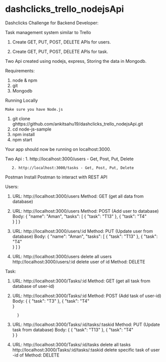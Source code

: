# dashclicks_trello_nodejsApi

Dashclicks Challenge for Backend Developer:


Task management system similar to Trello

1. Create GET, PUT, POST, DELETE APIs for users.

2. Create GET, PUT, POST, DELETE APIs for task.



Two Api created using nodejs, express,  Storing the data in Mongodb.

Requirements:
1. node & npm
2. git
3. Mongodb


Running Locally

    Make sure you have Node.js 

  1. git clone ghttps://github.com/ankitsahu19/dashclicks_trello_nodejsApi.git
  2. cd node-js-sample
  3. npm install
  4. npm start


Your app should now be running on localhost:3000.

Two Api :
       1. http://localhost:3000/users - Get, Post, Put, Delete
       
       2. http://localhost:3000/tasks - Get, Post, Put, Delete
       
       
 
Postman
    Install Postman to interact with REST API
    
   Users: 
   1. URL: http://localhost:3000/users
      Method: GET (get all data from database)
      
      
   
   2. URL: http://localhost:3000/users
      Method: POST (Add user to database)
      Body: {
            "name": "Aman",
            "tasks": [
                {
                    "task": "T13"
                },
                {
                    "task": "T4"  
                }
            ]
            }
            
   3. URL: http://localhost:3000/users/:id
      Method: PUT (Update user from database)
      Body: {
            "name": "Aman",
            "tasks": [
                {
                    "task": "T13"
                },
                {
                    "task": "T4"  
                }
            ]
        }
      
   4.  URL: http://localhost:3000/users delete all users
        http://localhost:3000/users/:id delete user of id
        Method: DELETE
        
   Task: 
   1. URL: http://localhost:3000/Tasks/:id
      Method: GET (get all task from database of user-id)
      
      
   
   2. URL: http://localhost:3000/Tasks/:id
      Method: POST (Add task of user-id)
      Body: {
                {
                    "task": "T3"
                },
                {
                    "task": "T4"  
                }
            
            }
            
   3. URL: http://localhost:3000/Tasks/:id/tasks/:taskid
      Method: PUT (Update task from database)
      Body: {
            {
               "task": "T13"
             },
             {
                "task": "T4"  
             }
            }        
      
   4.  URL:  http://localhost:3000/Tasks/:id/tasks delete all tasks
        http://localhost:3000/Tasks/:id/tasks/:taskid delete specific task of user -id of 
        Method: DELETE
            
        
        
       
        
  
   

